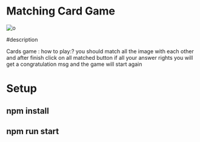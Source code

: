 # Matching Card Game
 
![o](https://user-images.githubusercontent.com/111375056/185259841-2455d478-b89e-4c72-9c22-d53497bea4f7.jpeg)

#description
<p>Cards game : 
how to play:?
you should match all the image with each other and after finish click on  all matched button if all your answer rights
you will get a congratulation msg and the game will start again</p>


# Setup

<h2>npm install </h2>
<h2>npm run start</h2>

